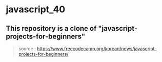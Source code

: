 # javascript_40

## This repository is a clone of "javascript-projects-for-beginners"

> source : https://www.freecodecamp.org/korean/news/javascript-projects-for-beginners/
